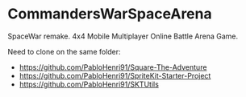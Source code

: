 # CommandersWarSpaceArena
SpaceWar remake. 4x4 Mobile Multiplayer Online Battle Arena Game.

  Need to clone on the same folder:
  - https://github.com/PabloHenri91/Square-The-Adventure
  - https://github.com/PabloHenri91/SpriteKit-Starter-Project
  - https://github.com/PabloHenri91/SKTUtils
  
